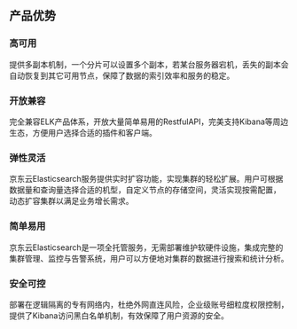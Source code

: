 ## 产品优势
### 高可用
提供多副本机制，一个分片可以设置多个副本，若某台服务器宕机，丢失的副本会自动恢复到其它可用节点，保障了数据的索引效率和服务的稳定。
### 开放兼容
完全兼容ELK产品体系，开放大量简单易用的RestfulAPI，完美支持Kibana等周边生态，方便用户选择合适的插件和客户端。
### 弹性灵活
京东云Elasticsearch服务提供实时扩容功能，实现集群的轻松扩展。用户可根据数据量和查询量选择合适的机型，自定义节点的存储空间，灵活实现按需配置，
动态扩容集群以满足业务增长需求。
### 简单易用
京东云Elasticsearch是一项全托管服务，无需部署维护软硬件设施，集成完整的集群管理、监控与告警系统，用户可以方便地对集群的数据进行搜索和统计分析。
### 安全可控
部署在逻辑隔离的专有网络内，杜绝外网直连风险，企业级账号细粒度权限控制，提供了Kibana访问黑白名单机制，有效保障了用户资源的安全。
